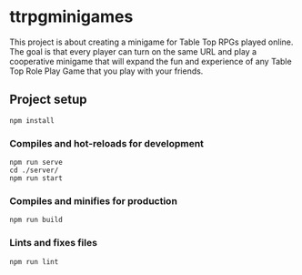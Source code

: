 # ttrpgminigames
This project is about creating a minigame for Table Top RPGs played online. The goal is that every player can turn on the same URL and play a cooperative minigame that will expand the fun and experience of any Table Top Role Play Game that you play with your friends.

## Project setup
```
npm install
```

### Compiles and hot-reloads for development
```
npm run serve
cd ./server/
npm run start
```

### Compiles and minifies for production
```
npm run build
```

### Lints and fixes files
```
npm run lint
```